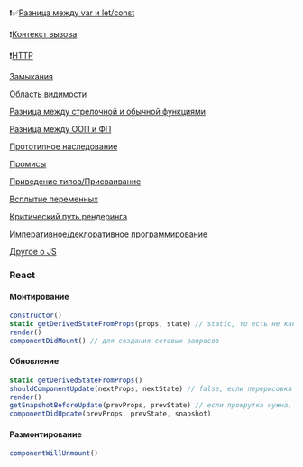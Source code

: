 ❗️✅[Разница между var и let/const](./basics/let_and_const.md)

❗️[Контекст вызова](./basics/this.md)

❗️[HTTP](./basics/http_methods.md)

[Замыкания](./basics/circuit.md)

[Область видимости](./basics/viewable_area.md)

[Разница между стрелочной и обычной функциями](./basics/arrow_functions_and_ordinary.md)

[Разница между ООП и ФП](./basics/oop_or_fp.md)

[Прототипное наследование](./basics/prototype_inheritance.md)

[Промисы](./basics/promise.md)

[Приведение типов/Присваивание](./basics/cast_of_types.md)

[Всплытие переменных](./basics/hosting.md)

[Критический путь рендеринга](./basics/critical_rendering_path.md)

[Императивное/деклоративное программирование](./basics/imperative_declarative_programming.md)

[Другое о JS](./basics/other_js.md)

### React 
#### Монтирование
```js
constructor()
static getDerivedStateFromProps(props, state) // static, то есть не как prototype для функции, а как свойство обьекта
render() 
componentDidMount() // для создания сетевых запросов
```
#### Обновление
```js
static getDerivedStateFromProps()
shouldComponentUpdate(nextProps, nextState) // false, если перерисовка не нужна
render()
getSnapshotBeforeUpdate(prevProps, prevState) // если прокрутка нужна, то делаем return, иначе null
componentDidUpdate(prevProps, prevState, snapshot) 
```
#### Размонтирование 
```js
componentWillUnmount()
```
